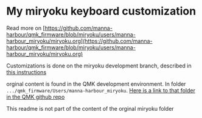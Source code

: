 # My miryoku keyboard customization

Read more on [https://github.com/manna-harbour/qmk_firmware/blob/miryoku/users/manna-harbour_miryoku/miryoku.org](https://github.com/manna-harbour/qmk_firmware/blob/miryoku/users/manna-harbour_miryoku/miryoku.org)

Customizations is done on the miryoku development branch, described in [this instructions](https://github.com/manna-harbour/qmk_firmware/blob/miryoku/users/manna-harbour_miryoku/miryoku.org#miryoku-)

orginal content is found in the QMK development environment. In folder `.../qmk_firmware/Users/manna-harbour_miryoku`. [Here is a link to that folder in the QMK github repo](https://github.com/manna-harbour/qmk_firmware/tree/miryoku/users/manna-harbour_miryoku)

This readme is not  part of the content of the orginal miryoku folder 
